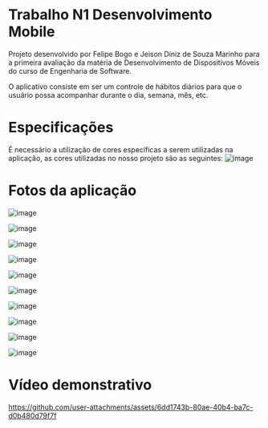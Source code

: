 # Trabalho N1 Desenvolvimento Mobile

Projeto desenvolvido por Felipe Bogo e Jeison Diniz de Souza Marinho para a primeira avaliação da matéria de Desenvolvimento de Dispositivos Móveis do curso de Engenharia de Software.

O aplicativo consiste em ser um controle de hábitos diários para que o usuário possa acompanhar durante o dia, semana, mês, etc.

# Especificações

É necessário a utilização de cores específicas a serem utilizadas na aplicação, as cores utilizadas no nosso projeto são as seguintes:
![image](https://github.com/user-attachments/assets/cdb9a92a-8d42-42e6-b75b-13e4c0c8e8aa)

# Fotos da aplicação

![image](https://github.com/user-attachments/assets/41aa86af-4120-42ba-b2ef-4ec1b6b6d795)

![image](https://github.com/user-attachments/assets/92d71449-33c2-448d-9342-855d45ed08c7)

![image](https://github.com/user-attachments/assets/40bbf252-0a77-4399-9446-2099497cf4ec)

![image](https://github.com/user-attachments/assets/dd70b363-4e8b-47a8-839c-ec198c20ce91)

![image](https://github.com/user-attachments/assets/b3923ca3-ffc4-4bca-bcde-ac5b107521f1)

![image](https://github.com/user-attachments/assets/dafa1cc3-a1d4-49c8-bdec-5c1e469d5de4)

![image](https://github.com/user-attachments/assets/adbdef81-0b46-48cb-bc26-ca0022f3d344)

![image](https://github.com/user-attachments/assets/578b3ec9-9d20-43da-a4fb-988faaa1ab81)

![image](https://github.com/user-attachments/assets/9a0c838f-fa6b-4121-8b96-ea94eec6ca9c)

![image](https://github.com/user-attachments/assets/753838a1-9b47-4969-9015-4a019aaa5791)

# Vídeo demonstrativo

https://github.com/user-attachments/assets/6dd1743b-80ae-40b4-ba7c-d0b480d79f7f
